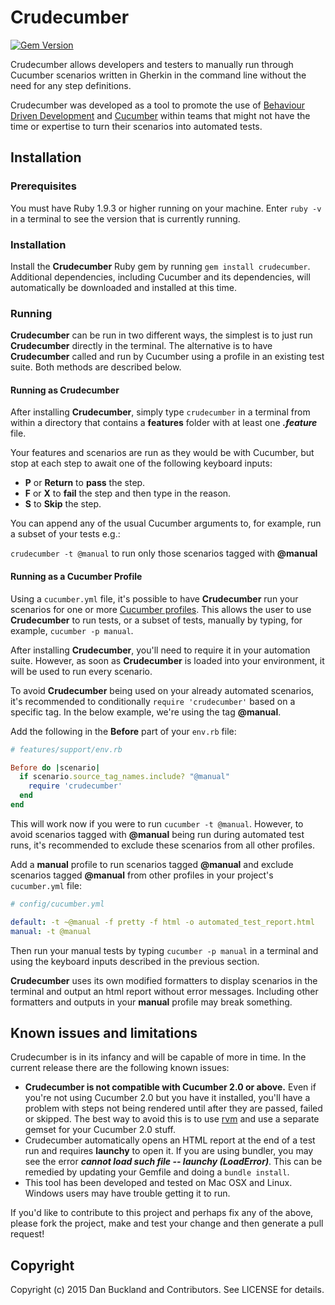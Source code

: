 # Crudecumber

[![Gem Version](https://badge.fury.io/rb/crudecumber.svg)](http://badge.fury.io/rb/crudecumber)

Crudecumber allows developers and testers to manually run through Cucumber scenarios written in Gherkin in the command line without the need for any step definitions.

Crudecumber was developed as a tool to promote the use of [Behaviour Driven Development](https://en.wikipedia.org/wiki/Behavior-driven_development) and [Cucumber](https://github.com/cucumber/cucumber "Cucumber GitHub Repository") within teams that might not have the time or expertise to turn their scenarios into automated tests.


## Installation
### Prerequisites
You must have Ruby 1.9.3 or higher running on your machine. Enter `ruby -v` in a terminal to see the version that is currently running.

### Installation
Install the **Crudecumber** Ruby gem by running `gem install crudecumber`. Additional dependencies, including Cucumber and its dependencies, will automatically be downloaded and installed at this time.

### Running
**Crudecumber** can be run in two different ways, the simplest is to just run **Crudecumber** directly in the terminal. The alternative is to have **Crudecumber** called and run by Cucumber using a profile in an existing test suite. Both methods are described below.

#### Running as Crudecumber
After installing **Crudecumber**, simply type `crudecumber` in a terminal from within a directory that contains a **features** folder with at least one ***.feature*** file.

Your features and scenarios are run as they would be with Cucumber, but stop at each step to await one of the following keyboard inputs:
* **P** or **Return** to **pass** the step.
* **F** or **X** to **fail** the step and then type in the reason.
* **S** to **Skip** the step.

You can append any of the usual Cucumber arguments to, for example, run a subset of your tests e.g.:

`crudecumber -t @manual` to run only those scenarios tagged with **@manual**

#### Running as a Cucumber Profile
Using a `cucumber.yml` file, it's possible to have **Crudecumber** run your scenarios for one or more [Cucumber profiles](https://github.com/cucumber/cucumber/wiki/cucumber.yml). This allows the user to use **Crudecumber** to run tests, or a subset of tests, manually by typing, for example, `cucumber -p manual`.

After installing **Crudecumber**, you'll need to require it in your automation suite. However, as soon as **Crudecumber** is loaded into your environment, it will be used to run every scenario.

To avoid **Crudecumber** being used on your already automated scenarios, it's recommended to conditionally `require 'crudecumber'` based on a specific tag. In the below example, we're using the tag **@manual**.

Add the following in the **Before** part of your `env.rb` file:
```ruby
# features/support/env.rb

Before do |scenario|  
  if scenario.source_tag_names.include? "@manual"
    require 'crudecumber'
  end
end
```

This will work now if you were to run `cucumber -t @manual`. However, to avoid scenarios tagged with **@manual** being run during automated test runs, it's recommended to exclude these scenarios from all other profiles.

Add a **manual** profile to run scenarios tagged **@manual** and exclude scenarios tagged **@manual** from other profiles in your project's `cucumber.yml` file:

```yaml
# config/cucumber.yml

default: -t ~@manual -f pretty -f html -o automated_test_report.html
manual: -t @manual

```
Then run your manual tests by typing `cucumber -p manual` in a terminal and using the keyboard inputs described in the previous section.

**Crudecumber** uses its own modified formatters to display scenarios in the terminal and output an html report without error messages. Including other formatters and outputs in your **manual** profile may break something.

## Known issues and limitations

Crudecumber is in its infancy and will be capable of more in time. In the current release there are the following known issues:
* **Crudecumber is not compatible with Cucumber 2.0 or above.** Even if you're not using Cucumber 2.0 but you have it installed, you'll have a problem with steps not being rendered until after they are passed, failed or skipped. The best way to avoid this is to use [rvm](https://rvm.io/) and use a separate gemset for your Cucumber 2.0 stuff.
* Crudecumber automatically opens an HTML report at the end of a test run and requires **launchy** to open it. If you are using bundler, you may see the error ***cannot load such file -- launchy (LoadError)***. This can be remedied by updating your Gemfile and doing a `bundle install`.
* This tool has been developed and tested on Mac OSX and Linux. Windows users may have trouble getting it to run.

If you'd like to contribute to this project and perhaps fix any of the above, please fork the project, make and test your change and then generate a pull request!


## Copyright

Copyright (c) 2015 Dan Buckland and Contributors. See LICENSE for details.
